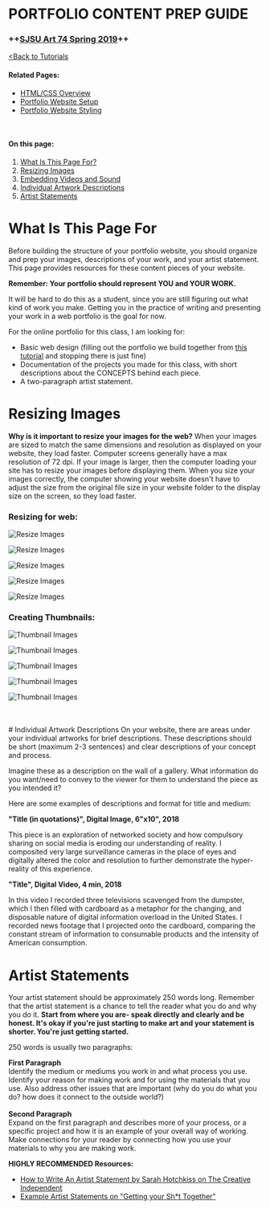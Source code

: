 # **PORTFOLIO CONTENT PREP GUIDE**

### **++[SJSU Art 74 Spring 2019](https://carriehott.github.io/SJSU-Art74-Sp2019/)++**

[<Back to Tutorials](https://carriehott.github.io/SJSU-Art74-Sp2019/tutorials)

#### **Related Pages:**
* [HTML/CSS Overview ](https://carriehott.github.io/SJSU-Art74-Sp2019/tutorials/HTML_CSS_Overview)
* [Portfolio Website Setup](https://carriehott.github.io/SJSU-Art74-Sp2019/tutorials/Portfolio_Buildout)
* [Portfolio Website Styling](https://carriehott.github.io/SJSU-Art74-Sp2019/tutorials/Portfolio_Styling)
<br>


#### **On this page:**
1. [What Is This Page For? ](#what-is-this-page-for)
2. [Resizing Images](#resizing-images)
3. [Embedding Videos and Sound](#embedding-videos-and-sound)
4. [Individual Artwork Descriptions](#individual-artwork-descriptions)
5. [Artist Statements](#artist-statements)


# What Is This Page For
Before building the structure of your portfolio website, you should organize and prep your images, descriptions of your work, and your artist statement. This page provides resources for these content pieces of your website.

**Remember:
Your portfolio should represent YOU and YOUR WORK.**

It will be hard to do this as a student, since you are still figuring out what kind of work you make. Getting you in the practice of writing and presenting your work in a web portfolio is the goal for now.

For the online portfolio for this class, I am looking for:
* Basic web design (filling out the portfolio we build together from [this tutorial](https://carriehott.github.io/SJSU-Art74-Sp2019/tutorials/Portfolio_Buildout/) and stopping there is just fine)
* Documentation of the projects you made for this class, with short descriptions about the CONCEPTS behind each piece.
* A two-paragraph artist statement.

# Resizing Images
**Why is it important to resize your images for the web?** When your images are sized to match the same dimensions and resolution as displayed on your website, they load faster. Computer screens generally have a max resolution of 72 dpi. If your image is larger, then the computer loading your site has to resize your images before displaying them. When you size your images correctly, the computer showing your website doesn't have to adjust the size from the original file size in your website folder to the display size on the screen, so they load faster.

### **Resizing for web:**

![Resize Images](images/Resize_1.png)

![Resize Images](images/Resize_2.png)

![Resize Images](images/Resize_3.png)

![Resize Images](images/Resize_4.png)

![Resize Images](images/Resize_5.png)

### **Creating Thumbnails:**

![Thumbnail Images](images/Thumbnail_1.png)

![Thumbnail Images](images/Thumbnail_2.png)

![Thumbnail Images](images/Thumbnail_3.png)

![Thumbnail Images](images/Thumbnail_4.png)

![Thumbnail Images](images/Thumbnail_5.png)


<br>
<br>
# Individual Artwork Descriptions
On your website, there are areas under your individual artworks for brief descriptions. These descriptions should be short (maximum 2-3 sentences) and clear descriptions of your concept and process.

Imagine these as a description on the wall of a gallery. What information do you want/need to convey to the viewer for them to understand the piece as you intended it?

Here are some examples of descriptions and format for title and medium:

**"Title (in quotations)", Digital Image, 6"x10", 2018**

This piece is an exploration of networked society and how compulsory sharing on social media is eroding our understanding of reality. I composited very large surveillance cameras in the place of eyes and digitally altered the color and resolution to further demonstrate the hyper-reality of this experience.


**"Title", Digital Video, 4 min, 2018**

In this video I recorded three televisions scavenged from the dumpster, which I then filled with cardboard as a metaphor for the changing, and disposable nature of digital information overload in the United States. I recorded news footage that I projected onto the cardboard, comparing the constant stream of information to consumable products and the intensity of American consumption.

# Artist Statements

Your artist statement should be approximately 250 words long.  Remember that the artist statement is a chance to tell the reader what you do and why you do it. **Start from where you are- speak directly and clearly and be honest. It's okay if you're just starting to make art and your statement is shorter. You're just getting started.**

250 words is usually two paragraphs:

**First Paragraph**<br>
Identify the medium or mediums you work in and what process you use. Identify your reason for making work and for using the materials that you use. Also address other
issues that are important (why do you do what you do? how does it connect to the outside world?)<br>
<br>
**Second Paragraph**<br>
Expand on the first paragraph and describes more of your process, or a specific project and how it is an example of your overall way of working. Make connections for your reader by connecting how you use your materials to why you are making work.

**HIGHLY RECOMMENDED Resources:**
* [How to Write An Artist Statement by Sarah Hotchkiss on The Creative Independent](https://thecreativeindependent.com/guides/how-to-write-an-artist-statement/)
* [Example Artist Statements on "Getting your Sh*t Together"](https://www.gyst-ink.com/sample-artist-statements/)
